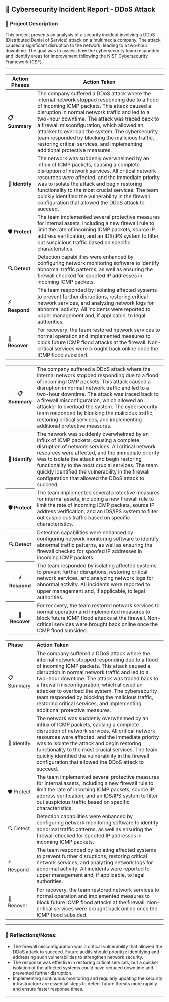 ## 🚨 Cybersecurity Incident Report - DDoS Attack

### 📜 Project Description
This project presents an analysis of a security incident involving a DDoS (Distributed Denial of Service) attack on a multimedia company. The attack caused a significant disruption to the network, leading to a two-hour downtime. The goal was to assess how the cybersecurity team responded and identify areas for improvement following the NIST Cybersecurity Framework (CSF).

---

| **Action Phases**    | **Action Taken**                                                                                                 |
|----------------------|-------------------------------------------------------------------------------------------------------------------|
| **📋 Summary**        | The company suffered a DDoS attack where the internal network stopped responding due to a flood of incoming ICMP packets. This attack caused a disruption in normal network traffic and led to a two-hour downtime. The attack was traced back to a firewall misconfiguration, which allowed an attacker to overload the system. The cybersecurity team responded by blocking the malicious traffic, restoring critical services, and implementing additional protective measures. |
| **🧭 Identify**       | The network was suddenly overwhelmed by an influx of ICMP packets, causing a complete disruption of network services. All critical network resources were affected, and the immediate priority was to isolate the attack and begin restoring functionality to the most crucial services. The team quickly identified the vulnerability in the firewall configuration that allowed the DDoS attack to succeed. |
| **🛡️ Protect**        | The team implemented several protective measures for internal assets, including a new firewall rule to limit the rate of incoming ICMP packets, source IP address verification, and an IDS/IPS system to filter out suspicious traffic based on specific characteristics. |
| **🔍 Detect**         | Detection capabilities were enhanced by configuring network monitoring software to identify abnormal traffic patterns, as well as ensuring the firewall checked for spoofed IP addresses in incoming ICMP packets. |
| **⚡ Respond**         | The team responded by isolating affected systems to prevent further disruptions, restoring critical network services, and analyzing network logs for abnormal activity. All incidents were reported to upper management and, if applicable, to legal authorities. |
| **🔄 Recover**        | For recovery, the team restored network services to normal operation and implemented measures to block future ICMP flood attacks at the firewall. Non-critical services were brought back online once the ICMP flood subsided. |

<table>
  <tr>
    <th>📋 Summary</th>
    <td>The company suffered a DDoS attack where the internal network stopped responding due to a flood of incoming ICMP packets. This attack caused a disruption in normal network traffic and led to a two-hour downtime. The attack was traced back to a firewall misconfiguration, which allowed an attacker to overload the system. The cybersecurity team responded by blocking the malicious traffic, restoring critical services, and implementing additional protective measures.</td>
  </tr>
  <tr>
    <th>🧭 Identify</th>
    <td>The network was suddenly overwhelmed by an influx of ICMP packets, causing a complete disruption of network services. All critical network resources were affected, and the immediate priority was to isolate the attack and begin restoring functionality to the most crucial services. The team quickly identified the vulnerability in the firewall configuration that allowed the DDoS attack to succeed.</td>
  </tr>
  <tr>
    <th>🛡️ Protect</th>
    <td>The team implemented several protective measures for internal assets, including a new firewall rule to limit the rate of incoming ICMP packets, source IP address verification, and an IDS/IPS system to filter out suspicious traffic based on specific characteristics.</td>
  </tr>
  <tr>
    <th>🔍 Detect</th>
    <td>Detection capabilities were enhanced by configuring network monitoring software to identify abnormal traffic patterns, as well as ensuring the firewall checked for spoofed IP addresses in incoming ICMP packets.</td>
  </tr>
  <tr>
    <th>⚡ Respond</th>
    <td>The team responded by isolating affected systems to prevent further disruptions, restoring critical network services, and analyzing network logs for abnormal activity. All incidents were reported to upper management and, if applicable, to legal authorities.</td>
  </tr>
  <tr>
    <th>🔄 Recover</th>
    <td>For recovery, the team restored network services to normal operation and implemented measures to block future ICMP flood attacks at the firewall. Non-critical services were brought back online once the ICMP flood subsided.</td>
  </tr>
</table>


<table>
  <tr>
    <th style="text-align: left; padding-right: 10px;">Phase</th>
    <th style="text-align: left; padding-right: 10px;">Action Taken</th>
  </tr>
  <tr>
    <td style="text-align: left; padding-right: 10px;">📋 Summary</td>
    <td>The company suffered a DDoS attack where the internal network stopped responding due to a flood of incoming ICMP packets. This attack caused a disruption in normal network traffic and led to a two-hour downtime. The attack was traced back to a firewall misconfiguration, which allowed an attacker to overload the system. The cybersecurity team responded by blocking the malicious traffic, restoring critical services, and implementing additional protective measures.</td>
  </tr>
  <tr>
    <td style="text-align: left; padding-right: 10px;">🧭 Identify</td>
    <td>The network was suddenly overwhelmed by an influx of ICMP packets, causing a complete disruption of network services. All critical network resources were affected, and the immediate priority was to isolate the attack and begin restoring functionality to the most crucial services. The team quickly identified the vulnerability in the firewall configuration that allowed the DDoS attack to succeed.</td>
  </tr>
  <tr>
    <td style="text-align: left; padding-right: 10px;">🛡️ Protect</td>
    <td>The team implemented several protective measures for internal assets, including a new firewall rule to limit the rate of incoming ICMP packets, source IP address verification, and an IDS/IPS system to filter out suspicious traffic based on specific characteristics.</td>
  </tr>
  <tr>
    <td style="text-align: left; padding-right: 10px;">🔍 Detect</td>
    <td>Detection capabilities were enhanced by configuring network monitoring software to identify abnormal traffic patterns, as well as ensuring the firewall checked for spoofed IP addresses in incoming ICMP packets.</td>
  </tr>
  <tr>
    <td style="text-align: left; padding-right: 10px;">⚡ Respond</td>
    <td>The team responded by isolating affected systems to prevent further disruptions, restoring critical network services, and analyzing network logs for abnormal activity. All incidents were reported to upper management and, if applicable, to legal authorities.</td>
  </tr>
  <tr>
    <td style="text-align: left; padding-right: 10px;">🔄 Recover</td>
    <td>For recovery, the team restored network services to normal operation and implemented measures to block future ICMP flood attacks at the firewall. Non-critical services were brought back online once the ICMP flood subsided.</td>
  </tr>
</table>




---

### 📝 Reflections/Notes:
- The firewall misconfiguration was a critical vulnerability that allowed the DDoS attack to succeed. Future audits should prioritize identifying and addressing such vulnerabilities to strengthen network security.
- The response was effective in restoring critical services, but a quicker isolation of the affected systems could have reduced downtime and prevented further disruption.
- Implementing continuous monitoring and regularly updating the security infrastructure are essential steps to detect future threats more rapidly and ensure faster response times.

---
